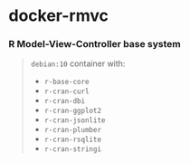 # docker-rmvc

### R Model-View-Controller base system

> `debian:10` container with:
>
>    - `r-base-core`
>    - `r-cran-curl`
>    - `r-cran-dbi`
>    - `r-cran-ggplot2`
>    - `r-cran-jsonlite`
>    - `r-cran-plumber`
>    - `r-cran-rsqlite`
>    - `r-cran-stringi`
